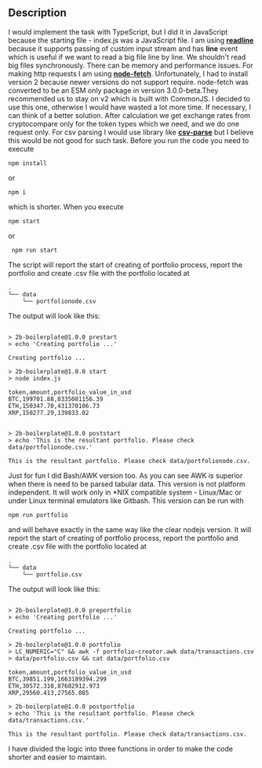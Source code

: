 ## Description 
 I would implement the task with TypeScript, but I did it in JavaScript 
 because the starting file - index.js was a JavaScript file. 
 I am using [**readline**](https://nodejs.org/api/readline.html) because it 
 supports passing of custom input stream and has **line** event which is useful if we want to read
 a big file line by line. We shouldn't read big files synchronously. There can be 
 memory and performance issues. For making http requests I am using [**node-fetch**](https://www.npmjs.com/package/node-fetch).
 Unfortunately, I had to install version 2 because newer versions do not support require. node-fetch was converted to be an ESM 
 only package in version 3.0.0-beta.They recommended us to stay on v2 which is built with CommonJS. I decided to use this one, otherwise I would have wasted a lot more time. If necessary, I can think of a better solution.
 After calculation we get exchange rates from cryptocompare only for the token types 
 which we need, and we do one request only. For csv parsing I would use library like [**csv-parse**](https://www.npmjs.com/package/csv-parse) but I believe
 this would be not good for such task.  Before you run the code you need to execute 
 ```
 npm install
 ```
 or 
 ```
 npm i 
 ```
 which is shorter. When you execute 
 ```
 npm start 
 ```
 or 
```
 npm run start
```
 The script will report the start of creating of portfolio process, 
 report the portfolio and create .csv file with the portfolio located
 at
```
.
└── data
    └── portfolionode.csv
```
The output will look like this: 

```

> 2b-boilerplate@1.0.0 prestart
> echo 'Creating portfolio ...'

Creating portfolio ...

> 2b-boilerplate@1.0.0 start
> node index.js

token,amount,portfolio_value_in_usd
BTC,199701.88,8335081156.39
ETH,150347.70,431370106.73
XRP,150277.29,139833.02


> 2b-boilerplate@1.0.0 poststart
> echo 'This is the resultant portfolio. Please check data/portfolionode.csv.'

This is the resultant portfolio. Please check data/portfolionode.csv.
```

 Just for fun I did Bash/AWK version too. As you can see AWK is superior when there is need to 
 be parsed tabular data. This version is not platform independent. It will work only in
 *NIX compatible system - Linux/Mac or under Linux terminal emulators like Gitbash.
 This version can be run with
```
npm run portfolio
```
 and will behave exactly in the same way like the clear nodejs version. It will report the start of creating of portfolio process,
 report the portfolio and create .csv file with the portfolio located
 at

```
.
└── data
    └── portfolio.csv
```
The output will look like this:
```

> 2b-boilerplate@1.0.0 preportfolio
> echo 'Creating portfolio ...'

Creating portfolio ...

> 2b-boilerplate@1.0.0 portfolio
> LC_NUMERIC="C" && awk -f portfolio-creator.awk data/transactions.csv > data/portfolio.csv && cat data/portfolio.csv

token,amount,portfolio_value_in_usd
BTC,39851.199,1663189394.299
ETH,30572.310,87682912.973
XRP,29560.413,27565.085

> 2b-boilerplate@1.0.0 postportfolio
> echo 'This is the resultant portfolio. Please check data/transactions.csv.'

This is the resultant portfolio. Please check data/transactions.csv.

```

I have divided the logic into three functions in order to make the code shorter and easier to maintain. 